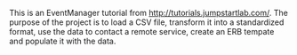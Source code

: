 This is an EventManager tutorial from http://tutorials.jumpstartlab.com/.
The purpose of the project is to load a CSV file, transform it into a standardized format, use the data to contact a remote service,
create an ERB tempate and populate it with the data.
